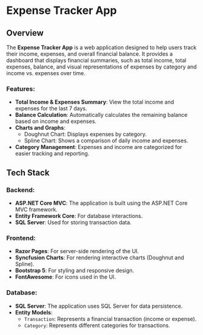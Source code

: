 # Expense Tracker App

## Overview
The **Expense Tracker App** is a web application designed to help users track their income, expenses, and overall financial balance. It provides a dashboard that displays financial summaries, such as total income, total expenses, balance, and visual representations of expenses by category and income vs. expenses over time.

### Features:
- **Total Income & Expenses Summary**: View the total income and expenses for the last 7 days.
- **Balance Calculation**: Automatically calculates the remaining balance based on income and expenses.
- **Charts and Graphs**:
  - Doughnut Chart: Displays expenses by category.
  - Spline Chart: Shows a comparison of daily income and expenses.
- **Category Management**: Expenses and income are categorized for easier tracking and reporting.

## Tech Stack

### Backend:
- **ASP.NET Core MVC**: The application is built using the ASP.NET Core MVC framework.
- **Entity Framework Core**: For database interactions.
- **SQL Server**: Used for storing transaction data.

### Frontend:
- **Razor Pages**: For server-side rendering of the UI.
- **Syncfusion Charts**: For rendering interactive charts (Doughnut and Spline).
- **Bootstrap 5**: For styling and responsive design.
- **FontAwesome**: For icons used in the UI.

### Database:
- **SQL Server**: The application uses SQL Server for data persistence.
- **Entity Models**:
  - `Transaction`: Represents a financial transaction (income or expense).
  - `Category`: Represents different categories for transactions.
